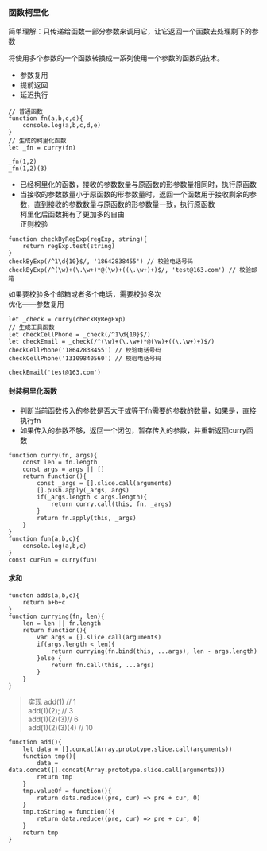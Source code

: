 ### 函数柯里化
简单理解：只传递给函数一部分参数来调用它，让它返回一个函数去处理剩下的参数    

将使用多个参数的一个函数转换成一系列使用一个参数的函数的技术。
- 参数复用
- 提前返回
- 延迟执行
```
// 普通函数
function fn(a,b,c,d){
    console.log(a,b,c,d,e)
}
// 生成的柯里化函数
let _fn = curry(fn)

_fn(1,2)
_fn(1,2)(3)
```
- 已经柯里化的函数，接收的参数数量与原函数的形参数量相同时，执行原函数
- 当接收的参数数量小于原函数的形参数量时，返回一个函数用于接收剩余的参数，直到接收的参数数量与原函数的形参数量一致，执行原函数  
柯里化后函数拥有了更加多的自由  
正则校验
```
function checkByRegExp(regExp, string){
    return regExp.test(string)
}
checkByExp(/^1\d{10}$/, '18642838455') // 校验电话号码
checkByExp(/^(\w)+(\.\w+)*@(\w)+((\.\w+)+)$/, 'test@163.com') // 校验邮箱
```
如果要校验多个邮箱或者多个电话，需要校验多次  
优化——参数复用
```
let _check = curry(checkByRegExp)
// 生成工具函数
let checkCellPhone = _check(/^1\d{10}$/)
let checkEmail = _check(/^(\w)+(\.\w+)*@(\w)+((\.\w+)+)$/)
checkCellPhone('18642838455') // 校验电话号码
checkCellPhone('13109840560') // 校验电话号码

checkEmail('test@163.com')
```
#### 封装柯里化函数
- 判断当前函数传入的参数是否大于或等于fn需要的参数的数量，如果是，直接执行fn
- 如果传入的参数不够，返回一个闭包，暂存传入的参数，并重新返回curry函数
```
function curry(fn, args){
    const len = fn.length
    const args = args || []
    return function(){
        const _args = [].slice.call(arguments)
        [].push.apply(_args, args)
        if(_args.length < args.length){
            return curry.call(this, fn, _args)
        }
        return fn.apply(this, _args)
    }
}
function fun(a,b,c){
    console.log(a,b,c)
}
const curFun = curry(fun)

```

#### 求和
```
functon adds(a,b,c){
    return a+b+c
}
function currying(fn, len){
    len = len || fn.length
    return function(){
        var args = [].slice.call(arguments)
        if(args.length < len){
            return currying(fn.bind(this, ...args), len - args.length)
        }else {
            return fn.call(this, ...args)
        }
    }
}
```
> 实现
add(1) // 1  
add(1)(2);  // 3  
add(1)(2)(3)// 6  
add(1)(2)(3)(4) // 10   

```
function add(){
    let data = [].concat(Array.prototype.slice.call(arguments))
    function tmp(){
        data = data.concat([].concat(Array.prototype.slice.call(arguments)))
        return tmp
    }
    tmp.valueOf = function(){
        return data.reduce((pre, cur) => pre + cur, 0)
    }
    tmp.toString = function(){
        return data.reduce((pre, cur) => pre + cur, 0)
    }
    return tmp
}
```